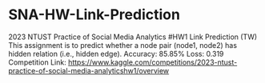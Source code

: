# SNA-HW-Link-Prediction
2023 NTUST Practice of Social Media Analytics #HW1 Link Prediction (TW)
This assignment is to predict whether a node pair (node1, node2) has hidden relation (i.e., hidden edge).
Accuracy: 85.85%
Loss: 0.319
Competition Link: https://www.kaggle.com/competitions/2023-ntust-practice-of-social-media-analyticshw1/overview
